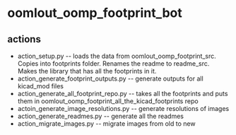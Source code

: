 # oomlout_oomp_footprint_bot

## actions

*  action_setup.py -- loads the data from oomlout_oomp_footprint_src. Copies into footprints folder. Renames the readme to readme_src. Makes the library that has all the footprints in it.
*  action_generate_footprint_outputs.py -- generate outputs for all kicad_mod files
*  action_generate_all_footprint_repo.py -- takes all the footprints and puts them in oomlout_oomp_footprint_all_the_kicad_footprints repo
* actoin_generate_image_resolutions.py -- generate resolutions of images
* action_generate_readmes.py -- generate all the readmes
* action_migrate_images.py -- migrate images from old to new 